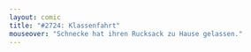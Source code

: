 ```yaml
---
layout: comic
title: "#2724: Klassenfahrt"
mouseover: "Schnecke hat ihren Rucksack zu Hause gelassen."
---
```

